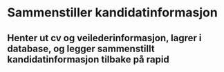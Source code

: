 # Sammenstiller kandidatinformasjon

## Henter ut cv og veilederinformasjon, lagrer i database, og legger sammenstillt kandidatinformasjon tilbake på rapid